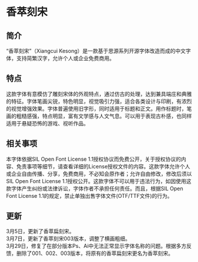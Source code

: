 # 香萃刻宋
## 简介
“香萃刻宋”（Xiangcui Kesong）是一款基于思源系列开源字体改造而成的中文字体，支持简繁汉字，允许个人或企业免费商用。
## 特点
这款字体有意模仿了雕刻宋体的外观特点，通过仿古的处理，达到兼具端庄和典雅的特征。字体笔画尖锐，特色明显，视觉吸引力强，适合各类设计与印刷，有浓烈的视觉增强效果。字体普遍使用旧字形，同时适用于标题和正文。用作标题时，笔画的粗糙感强，特点明显，富有文学感与人文气息。可以用于表现古朴感，也同样适用于悬疑恐怖的游戏、视听作品。
## 相关事项
本字体依据SIL Open Font License 1.1授权协议而免费公开，关于授权协议的内容、免责事项等细节，请查看详细的License授权文件的内容。这款字体允许个人或企业自由传播、分享，免费商用，不必知会原作者；允许自由修改，修改后须以SIL Open Font License 1.1授权公开。这款字体不可以用于违法行为，如因使用这款字体产生纠纷或法律诉讼，字体作者不承担任何责任。而且，根据SIL Open Font License 1.1的规定，禁止单独出售字体文件(OTF/TTF文件)的行为。
## 更新
3月5日，更新了香萃扁刻宋。 
<br>3月7日，更新了香萃刻宋003版本，调整了横画粗细。
<br>3月29日，修复了在部分版本Ps、Ai中无法正常显示字体名称的问题。根据多方反馈，删除了001、002、003版本，将原有的香萃扁刻宋更名为香萃刻宋。
